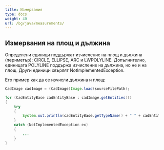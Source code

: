 ```yaml
---
title: Измервания
type: docs
weight: 40
url: /bg/java/measurements/
---
```


## **Измервания на площ и дължина**

Определени единици поддържат изчисление на площ и дължина (периметър): CIRCLE, ELLIPSE, ARC и LWPOLYLINE. Допълнително, единицата POLYLINE поддържа изчисление на дължина, но не и на площ. Други единици хвърлят NotImplementedException.

Ето пример как да се изчисли дължина и площ:

```java
CadImage cadImage = (CadImage)Image.load(sourceFilePath);

for (CadEntityBase cadEntityBase : cadImage.getEntities())
{
	try
	{
		System.out.println(cadEntityBase.getTypeName() + " " + cadEntityBase.getArea() + " " + cadEntityBase.getLength());
	}
	catch (NotImplementedException ex)
	{
		...
	}
}
```

